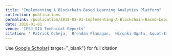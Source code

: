 ```yaml
---
title: "Implementing A Blockchain Based Learning Analytics Platform"
collection: publications
permalink: /publication/2018-01-01-Implementing-A-Blockchain-Based-Learning-Analytics-Platform
date: 2018-01-01
venue: 'IPSJ SIG Technical Reports'
citation: ' Patrick Ocheja,  Brendan Flanagan,  Hiroaki Ogata, &quot;Implementing A Blockchain Based Learning Analytics Platform.&quot; IPSJ SIG Technical Reports, 2018.'
---
```

Use [Google Scholar](https://scholar.google.com/scholar?q=Implementing+A+Blockchain+Based+Learning+Analytics+Platform){:target="_blank"} for full citation